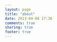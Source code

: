 ```yaml
---
layout: page
title: "about"
date: 2013-04-08 17:36
comments: true
sharing: true
footer: true
---
```

